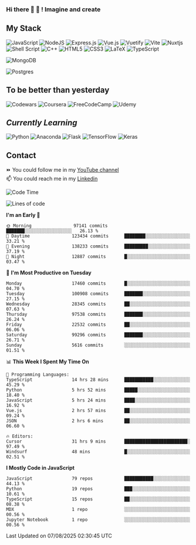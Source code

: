 ### Hi there 👋 🤖 ! Imagine and create

## My Stack
![JavaScript](https://img.shields.io/badge/javascript-%23323330.svg?style=for-the-badge&logo=javascript&logoColor=%23F7DF1E) ![NodeJS](https://img.shields.io/badge/node.js-6DA55F?style=for-the-badge&logo=node.js&logoColor=white) <img alt="Express.js" src="https://img.shields.io/badge/express.js%20-%23404d59.svg?&style=for-the-badge"/> ![Vue.js](https://img.shields.io/badge/vuejs-%2335495e.svg?style=for-the-badge&logo=vuedotjs&logoColor=%234FC08D) ![Vuetify](https://img.shields.io/badge/Vuetify-1867C0?style=for-the-badge&logo=vuetify&logoColor=AEDDFF) ![Vite](https://img.shields.io/badge/vite-%23646CFF.svg?style=for-the-badge&logo=vite&logoColor=white) ![Nuxtjs](https://img.shields.io/badge/Nuxt-002E3B?style=for-the-badge&logo=nuxtdotjs&logoColor=#00DC82) ![Shell Script](https://img.shields.io/badge/shell_script-%23121011.svg?style=for-the-badge&logo=gnu-bash&logoColor=white) ![C++](https://img.shields.io/badge/c++-%2300599C.svg?style=for-the-badge&logo=c%2B%2B&logoColor=white) ![HTML5](https://img.shields.io/badge/html5-%23E34F26.svg?style=for-the-badge&logo=html5&logoColor=white) ![CSS3](https://img.shields.io/badge/css3-%231572B6.svg?style=for-the-badge&logo=css3&logoColor=white) ![LaTeX](https://img.shields.io/badge/latex-%23008080.svg?style=for-the-badge&logo=latex&logoColor=white) ![TypeScript](https://img.shields.io/badge/typescript-%23007ACC.svg?style=for-the-badge&logo=typescript&logoColor=white)
<div>
  <img alt="MongoDB" src ="https://img.shields.io/badge/MongoDB-%234ea94b.svg?&style=for-the-badge&logo=mongodb&logoColor=white"/>
  
  ![Postgres](https://img.shields.io/badge/postgres-%23316192.svg?style=for-the-badge&logo=postgresql&logoColor=white)
</div>

## To be better than yesterday
![Codewars](https://img.shields.io/badge/Codewars-B1361E?style=for-the-badge&logo=codewars&logoColor=grey)
  ![Coursera](https://img.shields.io/badge/Coursera-%230056D2.svg?style=for-the-badge&logo=Coursera&logoColor=white)
  ![FreeCodeCamp](https://img.shields.io/badge/Freecodecamp-%23123.svg?&style=for-the-badge&logo=freecodecamp&logoColor=green)
  ![Udemy](https://img.shields.io/badge/Udemy-A435F0?style=for-the-badge&logo=Udemy&logoColor=white)

## *Currently Learning*
![Python](https://img.shields.io/badge/python-3670A0?style=for-the-badge&logo=python&logoColor=ffdd54) ![Anaconda](https://img.shields.io/badge/Anaconda-%2344A833.svg?style=for-the-badge&logo=anaconda&logoColor=white) 
![Flask](https://img.shields.io/badge/flask-%23000.svg?style=for-the-badge&logo=flask&logoColor=white) ![TensorFlow](https://img.shields.io/badge/TensorFlow-%23FF6F00.svg?style=for-the-badge&logo=TensorFlow&logoColor=white) ![Keras](https://img.shields.io/badge/Keras-%23D00000.svg?style=for-the-badge&logo=Keras&logoColor=white)

## Contact
⏩ You could follow me in my <a href="https://www.youtube.com/c/ViktorJimenezF" target="blank">YouTube channel</a>   <br>
📫 You could reach me in my <a href="https://www.linkedin.com/in/victorjuanjimenez/" target="blank">Linkedin</a>  

<!--START_SECTION:waka-->
![Code Time](http://img.shields.io/badge/Code%20Time-3%2C856%20hrs%2038%20mins-blue)

![Lines of code](https://img.shields.io/badge/From%20Hello%20World%20I%27ve%20Written-661.0%20million%20lines%20of%20code-blue)

**I'm an Early 🐤** 

```text
🌞 Morning                97141 commits       ███████░░░░░░░░░░░░░░░░░░   26.13 % 
🌆 Daytime                123434 commits      ████████░░░░░░░░░░░░░░░░░   33.21 % 
🌃 Evening                138233 commits      █████████░░░░░░░░░░░░░░░░   37.19 % 
🌙 Night                  12887 commits       █░░░░░░░░░░░░░░░░░░░░░░░░   03.47 % 
```
📅 **I'm Most Productive on Tuesday** 

```text
Monday                   17460 commits       █░░░░░░░░░░░░░░░░░░░░░░░░   04.70 % 
Tuesday                  100908 commits      ███████░░░░░░░░░░░░░░░░░░   27.15 % 
Wednesday                28345 commits       ██░░░░░░░░░░░░░░░░░░░░░░░   07.63 % 
Thursday                 97538 commits       ███████░░░░░░░░░░░░░░░░░░   26.24 % 
Friday                   22532 commits       ██░░░░░░░░░░░░░░░░░░░░░░░   06.06 % 
Saturday                 99296 commits       ███████░░░░░░░░░░░░░░░░░░   26.71 % 
Sunday                   5616 commits        ░░░░░░░░░░░░░░░░░░░░░░░░░   01.51 % 
```


📊 **This Week I Spent My Time On** 

```text
💬 Programming Languages: 
TypeScript               14 hrs 28 mins      ███████████░░░░░░░░░░░░░░   45.29 % 
Python                   5 hrs 52 mins       █████░░░░░░░░░░░░░░░░░░░░   18.40 % 
JavaScript               5 hrs 24 mins       ████░░░░░░░░░░░░░░░░░░░░░   16.92 % 
Vue.js                   2 hrs 57 mins       ██░░░░░░░░░░░░░░░░░░░░░░░   09.24 % 
JSON                     2 hrs 6 mins        ██░░░░░░░░░░░░░░░░░░░░░░░   06.60 % 

🔥 Editors: 
Cursor                   31 hrs 9 mins       ████████████████████████░   97.49 % 
Windsurf                 48 mins             █░░░░░░░░░░░░░░░░░░░░░░░░   02.51 % 
```

**I Mostly Code in JavaScript** 

```text
JavaScript               79 repos            ███████████░░░░░░░░░░░░░░   44.13 % 
Python                   19 repos            ███░░░░░░░░░░░░░░░░░░░░░░   10.61 % 
TypeScript               15 repos            ██░░░░░░░░░░░░░░░░░░░░░░░   08.38 % 
MDX                      1 repo              ░░░░░░░░░░░░░░░░░░░░░░░░░   00.56 % 
Jupyter Notebook         1 repo              ░░░░░░░░░░░░░░░░░░░░░░░░░   00.56 % 
```




 Last Updated on 07/08/2025 02:30:45 UTC
<!--END_SECTION:waka-->

<!--
**ViktorJJF/ViktorJJF** is a ✨ _special_ ✨ repository because its `README.md` (this file) appears on your GitHub profile.



Here are some ideas to get you started:

- 🔭 I’m currently working on ...
- 🌱 I’m currently learning ...
- 👯 I’m looking to collaborate on ...
- 🤔 I’m looking for help with ...
- 💬 Ask me about ...
- 📫 How to reach me: ...
- 😄 Pronouns: ...
- ⚡ Fun fact: ...
-->

